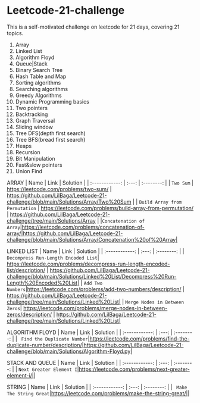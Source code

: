 # Leetcode-21-challenge
This is a self-motivated challenge on leetcode for 21 days, covering 21 topics.
1) Array
2) Linked List
3) Algorithm Floyd
4) Queue|Stack
5) Binary Search Tree
6) Hash Table and Map
7) Sorting algorithms
8) Searching algorithms
9) Greedy Algorithms
10) Dynamic Programming basics
11) Two pointers 
12) Backtracking 
13) Graph Traversal
14) Sliding window
15) Tree DFS(depth first search)
16) Tree BFS(bread first search)
17) Heaps
18) Recursion
19) Bit Manipulation
20) Fast&slow pointers
21) Union Find

ARRAY
| Name     | Link      | Solution  |
| :------------: |   :---:       | :--------: |
| `Two Sum`        | https://leetcode.com/problems/two-sum/         | https://github.com/LilBaga/Leetcode-21-challenge/blob/main/Solutions/Array/Two%20Sum   |
| `Build Array from Permutation`         | https://leetcode.com/problems/build-array-from-permutation/        | https://github.com/LilBaga/Leetcode-21-challenge/tree/main/Solutions/Array  |
|`Concatenation of Array`|https://leetcode.com/problems/concatenation-of-array/|https://github.com/LilBaga/Leetcode-21-challenge/blob/main/Solutions/Array/Concatenation%20of%20Array|

LINKED LIST
| Name     | Link      | Solution  |
| :------------: |   :---:       | :--------: |
| `Decompress Run-Length Encoded List`| https://leetcode.com/problems/decompress-run-length-encoded-list/description/ | https://github.com/LilBaga/Leetcode-21-challenge/blob/main/Solutions/Linked%20List/Decompress%20Run-Length%20Encoded%20List|
| `Add Two Numbers`|https://leetcode.com/problems/add-two-numbers/description/ | https://github.com/LilBaga/Leetcode-21-challenge/tree/main/Solutions/Linked%20List|
| `Merge Nodes in Between Zeros`| https://leetcode.com/problems/merge-nodes-in-between-zeros/description/  | https://github.com/LilBaga/Leetcode-21-challenge/tree/main/Solutions/Linked%20List|

ALGORITHM FLOYD
| Name     | Link      | Solution  |
| :------------: |   :---:       | :--------: |
| ` Find the Duplicate Number`|https://leetcode.com/problems/find-the-duplicate-number/description/|https://github.com/LilBaga/Leetcode-21-challenge/blob/main/Solutions/Algorithm-Floyd.py|

STACK AND QUEUE
| Name     | Link      | Solution  |
| :------------: |   :---:       | :--------: |
| `Next Greater Element I`|https://leetcode.com/problems/next-greater-element-i/||

STRING
| Name     | Link      | Solution  |
| :------------: |   :---:       | :--------: |
| ` Make The String Great`|https://leetcode.com/problems/make-the-string-great/||
